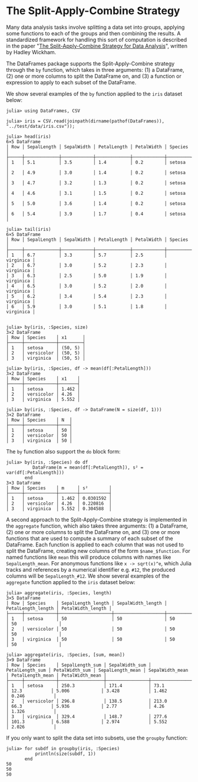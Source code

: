 # The Split-Apply-Combine Strategy

Many data analysis tasks involve splitting a data set into groups, applying some functions to each of the groups and then combining the results. A standardized framework for handling this sort of computation is described in the paper "[The Split-Apply-Combine Strategy for Data Analysis](http://www.jstatsoft.org/v40/i01)", written by Hadley Wickham.

The DataFrames package supports the Split-Apply-Combine strategy through the `by` function, which takes in three arguments: (1) a DataFrame, (2) one or more columns to split the DataFrame on, and (3) a function or expression to apply to each subset of the DataFrame.

We show several examples of the `by` function applied to the `iris` dataset below:

```jldoctest sac
julia> using DataFrames, CSV

julia> iris = CSV.read(joinpath(dirname(pathof(DataFrames)), "../test/data/iris.csv"));

julia> head(iris)
6×5 DataFrame
│ Row │ SepalLength │ SepalWidth │ PetalLength │ PetalWidth │ Species │
├─────┼─────────────┼────────────┼─────────────┼────────────┼─────────┤
│ 1   │ 5.1         │ 3.5        │ 1.4         │ 0.2        │ setosa  │
│ 2   │ 4.9         │ 3.0        │ 1.4         │ 0.2        │ setosa  │
│ 3   │ 4.7         │ 3.2        │ 1.3         │ 0.2        │ setosa  │
│ 4   │ 4.6         │ 3.1        │ 1.5         │ 0.2        │ setosa  │
│ 5   │ 5.0         │ 3.6        │ 1.4         │ 0.2        │ setosa  │
│ 6   │ 5.4         │ 3.9        │ 1.7         │ 0.4        │ setosa  │

julia> tail(iris)
6×5 DataFrame
│ Row │ SepalLength │ SepalWidth │ PetalLength │ PetalWidth │ Species   │
├─────┼─────────────┼────────────┼─────────────┼────────────┼───────────┤
│ 1   │ 6.7         │ 3.3        │ 5.7         │ 2.5        │ virginica │
│ 2   │ 6.7         │ 3.0        │ 5.2         │ 2.3        │ virginica │
│ 3   │ 6.3         │ 2.5        │ 5.0         │ 1.9        │ virginica │
│ 4   │ 6.5         │ 3.0        │ 5.2         │ 2.0        │ virginica │
│ 5   │ 6.2         │ 3.4        │ 5.4         │ 2.3        │ virginica │
│ 6   │ 5.9         │ 3.0        │ 5.1         │ 1.8        │ virginica │


julia> by(iris, :Species, size)
3×2 DataFrame
│ Row │ Species    │ x1      │
├─────┼────────────┼─────────┤
│ 1   │ setosa     │ (50, 5) │
│ 2   │ versicolor │ (50, 5) │
│ 3   │ virginica  │ (50, 5) │

julia> by(iris, :Species, df -> mean(df[:PetalLength]))
3×2 DataFrame
│ Row │ Species    │ x1    │
├─────┼────────────┼───────┤
│ 1   │ setosa     │ 1.462 │
│ 2   │ versicolor │ 4.26  │
│ 3   │ virginica  │ 5.552 │

julia> by(iris, :Species, df -> DataFrame(N = size(df, 1)))
3×2 DataFrame
│ Row │ Species    │ N  │
├─────┼────────────┼────┤
│ 1   │ setosa     │ 50 │
│ 2   │ versicolor │ 50 │
│ 3   │ virginica  │ 50 │

```

The `by` function also support the `do` block form:

```jldoctest sac
julia> by(iris, :Species) do df
          DataFrame(m = mean(df[:PetalLength]), s² = var(df[:PetalLength]))
       end
3×3 DataFrame
│ Row │ Species    │ m     │ s²        │
├─────┼────────────┼───────┼───────────┤
│ 1   │ setosa     │ 1.462 │ 0.0301592 │
│ 2   │ versicolor │ 4.26  │ 0.220816  │
│ 3   │ virginica  │ 5.552 │ 0.304588  │

```

A second approach to the Split-Apply-Combine strategy is implemented in the `aggregate` function, which also takes three arguments: (1) a DataFrame, (2) one or more columns to split the DataFrame on, and (3) one or more functions that are used to compute a summary of each subset of the DataFrame. Each function is applied to each column that was not used to split the DataFrame, creating new columns of the form `$name_$function`. For named functions like `mean` this will produce columns with names like `SepalLength_mean`. For anonymous functions like `x -> sqrt(x)^e`, which Julia tracks and references by a numerical identifier e.g. `#12`, the produced columns will be `SepalLength_#12`. We show several examples of the `aggregate` function applied to the `iris` dataset below:

```jldoctest sac
julia> aggregate(iris, :Species, length)
3×5 DataFrame
│ Row │ Species    │ SepalLength_length │ SepalWidth_length │ PetalLength_length │ PetalWidth_length │
├─────┼────────────┼────────────────────┼───────────────────┼────────────────────┼───────────────────┤
│ 1   │ setosa     │ 50                 │ 50                │ 50                 │ 50                │
│ 2   │ versicolor │ 50                 │ 50                │ 50                 │ 50                │
│ 3   │ virginica  │ 50                 │ 50                │ 50                 │ 50                │

julia> aggregate(iris, :Species, [sum, mean])
3×9 DataFrame
│ Row │ Species    │ SepalLength_sum │ SepalWidth_sum │ PetalLength_sum │ PetalWidth_sum │ SepalLength_mean │ SepalWidth_mean │ PetalLength_mean │ PetalWidth_mean │
├─────┼────────────┼─────────────────┼────────────────┼─────────────────┼────────────────┼──────────────────┼─────────────────┼──────────────────┼─────────────────┤
│ 1   │ setosa     │ 250.3           │ 171.4          │ 73.1            │ 12.3           │ 5.006            │ 3.428           │ 1.462            │ 0.246           │
│ 2   │ versicolor │ 296.8           │ 138.5          │ 213.0           │ 66.3           │ 5.936            │ 2.77            │ 4.26             │ 1.326           │
│ 3   │ virginica  │ 329.4           │ 148.7          │ 277.6           │ 101.3          │ 6.588            │ 2.974           │ 5.552            │ 2.026           │

```

If you only want to split the data set into subsets, use the `groupby` function:

```jldoctest sac
julia> for subdf in groupby(iris, :Species)
           println(size(subdf, 1))
       end
50
50
50

```
